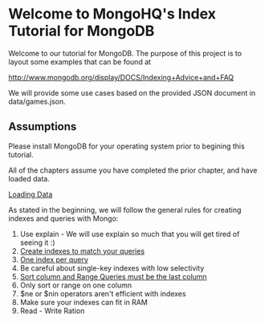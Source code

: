 # Welcome to MongoHQ's Index Tutorial for MongoDB

Welcome to our tutorial for MongoDB.  The purpose of this project is to layout some examples that can be found at

http://www.mongodb.org/display/DOCS/Indexing+Advice+and+FAQ

We will provide some use cases based on the provided JSON document in data/games.json.

## Assumptions

Please install MongoDB for your operating system prior to begining this tutorial.

All of the chapters assume you have completed the prior chapter, and have loaded data.

[Loading Data](https://github.com/MongoHQ/MongoHQ-Index-Tutorial/blob/master/Loading-Data.markdown)

As stated in the beginning, we will follow the general rules for creating indexes
and queries with Mongo:

  1. Use explain
    - We will use explain so much that you will get tired of seeing it :)
  2. [Create indexes to match your queries](https://github.com/MongoHQ/MongoHQ-Index-Tutorial/blob/master/Create-Indexes-to-match-your-queries.markdown)
  3. [One index per query](https://github.com/MongoHQ/MongoHQ-Index-Tutorial/blob/master/One-Index-Per-Query.markdown)
  4. Be careful about single-key indexes with low selectivity
  5. [Sort column and Range Queries must be the last column](https://github.com/MongoHQ/MongoHQ-Index-Tutorial/blob/master/Sort-Column-and-Range-Queries-msut-be-the-Last-Column.markdown)
  7. Only sort or range on one column
  8. $ne or $nin operators aren't efficient with indexes
  9. Make sure your indexes can fit in RAM
  10. Read - Write Ration

